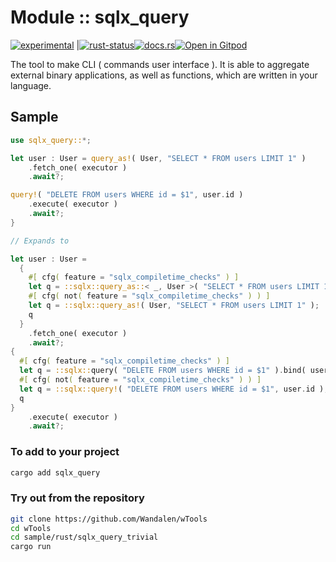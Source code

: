 <!-- {{# generate.module_header{} #}} -->

# Module :: sqlx_query
<!--{ generate.module_header.start() }-->
 [![experimental](https://raster.shields.io/static/v1?label=&message=experimental&color=orange)](https://github.com/emersion/stability-badges#experimental) |[![rust-status](https://github.com/Wandalen/wTools/actions/workflows/module_sqlx_query_push.yml/badge.svg)](https://github.com/Wandalen/wTools/actions/workflows/module_sqlx_query_push.yml)[![docs.rs](https://img.shields.io/docsrs/sqlx_query?color=e3e8f0&logo=docs.rs)](https://docs.rs/sqlx_query)[![Open in Gitpod](https://raster.shields.io/static/v1?label=try&message=online&color=eee&logo=gitpod&logoColor=eee)](https://gitpod.io/#RUN_PATH=.,SAMPLE_FILE=sample%2Frust%2Fsqlx_query_trivial%2Fsrc%2Fmain.rs,RUN_POSTFIX=--example%20sqlx_query_trivial/https://github.com/Wandalen/wTools)
<!--{ generate.module_header.end }-->

The tool to make CLI ( commands user interface ). It is able to aggregate external binary applications, as well as functions, which are written in your language.

## Sample

<!-- {{# generate.module{} #}} -->

```rust
use sqlx_query::*;

let user : User = query_as!( User, "SELECT * FROM users LIMIT 1" )
    .fetch_one( executor )
    .await?;

query!( "DELETE FROM users WHERE id = $1", user.id )
    .execute( executor )
    .await?;
}

// Expands to

let user : User =
  {
    #[ cfg( feature = "sqlx_compiletime_checks" ) ]
    let q = ::sqlx::query_as::< _, User >( "SELECT * FROM users LIMIT 1" );
    #[ cfg( not( feature = "sqlx_compiletime_checks" ) ) ]
    let q = ::sqlx::query_as!( User, "SELECT * FROM users LIMIT 1" );
    q
  }
    .fetch_one( executor )
    .await?;
{
  #[ cfg( feature = "sqlx_compiletime_checks" ) ]
  let q = ::sqlx::query( "DELETE FROM users WHERE id = $1" ).bind( user.id );
  #[ cfg( not( feature = "sqlx_compiletime_checks" ) ) ]
  let q = ::sqlx::query!( "DELETE FROM users WHERE id = $1", user.id );
  q
}
    .execute( executor )
    .await?;
```

### To add to your project

```sh
cargo add sqlx_query
```

### Try out from the repository

```sh
git clone https://github.com/Wandalen/wTools
cd wTools
cd sample/rust/sqlx_query_trivial
cargo run
```

